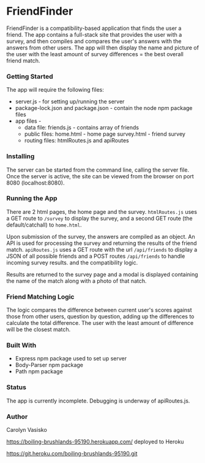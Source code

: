 # FriendFinder

FriendFinder is a compatibility-based application that finds the user a friend. The app contains a full-stack site that provides the user with a survey, and then compiles and compares the user's answers with the answers from other users. The app will then display the name and picture of the user with the least amount of survey differences = the best overall friend match. 

### Getting Started
The app will require the following files:
 * server.js - for setting up/running the server 
 * package-lock.json and package.json - contain the node npm package files 
 * app files - 
    * data file:  friends.js - contains array of friends
    * public files:  home.html - home page
                     survey.html - friend survey
    * routing files: htmlRoutes.js and apiRoutes

### Installing
The server can be started from the command line, calling the server file.  Once the server is active,
the site can be viewed from the browser on port 8080 (localhost:8080).

### Running the App
There are 2 html pages, the home page and the survey. `htmlRoutes.js` uses a GET route to `/survey` to display the survey, and a second  GET route (the default/catchall) to `home.html`.  

Upon submission of the survey, the answers are compiled as an object. An API is used for processing the survey and returning the results of the friend match. `apiRoutes.js` uses a GET route with the url `/api/friends` to display a JSON of all possible friends and a POST routes `/api/friends` to handle incoming survey results. and the compatibility logic.

Results are returned to the survey page and a modal is displayed containing the name of the match along with a photo of that natch.

### Friend Matching Logic
The logic compares the difference between current user's scores against those from other users, question by question, adding up the differences to calculate the total difference.  The user with the least amount of difference will be the closest match.

### Built With
* Express npm package used to set up server
* Body-Parser npm package
* Path npm package 

### Status
The app is currently incomplete.  Debugging is underway of apiRoutes.js.

### Author
Carolyn Vasisko 

 https://boiling-brushlands-95190.herokuapp.com/ deployed to Heroku
 
 
 https://git.heroku.com/boiling-brushlands-95190.git